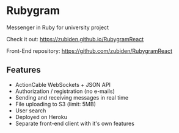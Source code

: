 # Rubygram
Messenger in Ruby for university project

Check it out: https://zubiden.github.io/RubygramReact

Front-End repository: https://github.com/zubiden/RubygramReact

## Features

- ActionCable WebSockets + JSON API
- Authorization / registration (no e-mails)
- Sending and receiving messages in real time
- File uploading to S3 (limit: 5MB)
- User search
- Deployed on Heroku
- Separate front-end client with it's own features
